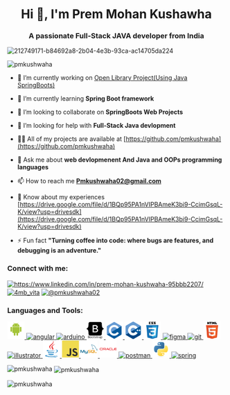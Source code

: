 <h1 align="center">Hi 👋, I'm Prem Mohan Kushawha</h1>
<h3 align="center">A passionate Full-Stack JAVA developer from India</h3>
 
![212749171-b84692a8-2b04-4e3b-93ca-ac14705da224](https://github.com/pmkushwaha/pmkushwaha/assets/108355544/d7dfcbdb-85ed-4e79-89b3-00dd6a31dab8)

<p align="left"> <img src="https://komarev.com/ghpvc/?username=pmkushwaha&label=Profile%20views&color=0e75b6&style=flat" alt="pmkushwaha" /> </p>

- 🔭 I’m currently working on [Open Library Project(Using Java SpringBoots)](https://github.com/pmkushwaha/Open-Library)

- 🌱 I’m currently learning **Spring Boot framework**

- 👯 I’m looking to collaborate on **SpringBoots Web Projects**

- 🤝 I’m looking for help with **Full-Stack Java devlopment**

- 👨‍💻 All of my projects are available at [https://github.com/pmkushwaha](https://github.com/pmkushwaha)

- 💬 Ask me about **web devlopmenent And Java and OOPs programming languages**

- 📫 How to reach me **Pmkushwaha02@gmail.com**

- 📄 Know about my experiences [https://drive.google.com/file/d/1BQp95PA1nVIPBAmeK3bi9-CcimGsqL-K/view?usp=drivesdk](https://drive.google.com/file/d/1BQp95PA1nVIPBAmeK3bi9-CcimGsqL-K/view?usp=drivesdk)

- ⚡ Fun fact **"Turning coffee into code: where bugs are features, and debugging is an adventure."**

<h3 align="left">Connect with me:</h3>
<p align="left">
<a href="https://linkedin.com/in/https://www.linkedin.com/in/prem-mohan-kushwaha-95bbb2207/" target="blank"><img align="center" src="https://raw.githubusercontent.com/rahuldkjain/github-profile-readme-generator/master/src/images/icons/Social/linked-in-alt.svg" alt="https://www.linkedin.com/in/prem-mohan-kushwaha-95bbb2207/" height="30" width="40" /></a>
<a href="https://instagram.com/4mb_vita" target="blank"><img align="center" src="https://raw.githubusercontent.com/rahuldkjain/github-profile-readme-generator/master/src/images/icons/Social/instagram.svg" alt="4mb_vita" height="30" width="40" /></a>
<a href="https://www.hackerrank.com/@pmkushwaha02" target="blank"><img align="center" src="https://raw.githubusercontent.com/rahuldkjain/github-profile-readme-generator/master/src/images/icons/Social/hackerrank.svg" alt="@pmkushwaha02" height="30" width="40" /></a>
</p>

<h3 align="left">Languages and Tools:</h3>
<p align="left"> <a href="https://developer.android.com" target="_blank" rel="noreferrer"> <img src="https://raw.githubusercontent.com/devicons/devicon/master/icons/android/android-original-wordmark.svg" alt="android" width="40" height="40"/> </a> <a href="https://angular.io" target="_blank" rel="noreferrer"> <img src="https://angular.io/assets/images/logos/angular/angular.svg" alt="angular" width="40" height="40"/> </a> <a href="https://www.arduino.cc/" target="_blank" rel="noreferrer"> <img src="https://cdn.worldvectorlogo.com/logos/arduino-1.svg" alt="arduino" width="40" height="40"/> </a> <a href="https://getbootstrap.com" target="_blank" rel="noreferrer"> <img src="https://raw.githubusercontent.com/devicons/devicon/master/icons/bootstrap/bootstrap-plain-wordmark.svg" alt="bootstrap" width="40" height="40"/> </a> <a href="https://www.cprogramming.com/" target="_blank" rel="noreferrer"> <img src="https://raw.githubusercontent.com/devicons/devicon/master/icons/c/c-original.svg" alt="c" width="40" height="40"/> </a> <a href="https://www.w3schools.com/cpp/" target="_blank" rel="noreferrer"> <img src="https://raw.githubusercontent.com/devicons/devicon/master/icons/cplusplus/cplusplus-original.svg" alt="cplusplus" width="40" height="40"/> </a> <a href="https://www.w3schools.com/css/" target="_blank" rel="noreferrer"> <img src="https://raw.githubusercontent.com/devicons/devicon/master/icons/css3/css3-original-wordmark.svg" alt="css3" width="40" height="40"/> </a> <a href="https://www.figma.com/" target="_blank" rel="noreferrer"> <img src="https://www.vectorlogo.zone/logos/figma/figma-icon.svg" alt="figma" width="40" height="40"/> </a> <a href="https://git-scm.com/" target="_blank" rel="noreferrer"> <img src="https://www.vectorlogo.zone/logos/git-scm/git-scm-icon.svg" alt="git" width="40" height="40"/> </a> <a href="https://www.w3.org/html/" target="_blank" rel="noreferrer"> <img src="https://raw.githubusercontent.com/devicons/devicon/master/icons/html5/html5-original-wordmark.svg" alt="html5" width="40" height="40"/> </a> <a href="https://www.adobe.com/in/products/illustrator.html" target="_blank" rel="noreferrer"> <img src="https://www.vectorlogo.zone/logos/adobe_illustrator/adobe_illustrator-icon.svg" alt="illustrator" width="40" height="40"/> </a> <a href="https://www.java.com" target="_blank" rel="noreferrer"> <img src="https://raw.githubusercontent.com/devicons/devicon/master/icons/java/java-original.svg" alt="java" width="40" height="40"/> </a> <a href="https://developer.mozilla.org/en-US/docs/Web/JavaScript" target="_blank" rel="noreferrer"> <img src="https://raw.githubusercontent.com/devicons/devicon/master/icons/javascript/javascript-original.svg" alt="javascript" width="40" height="40"/> </a> <a href="https://www.mysql.com/" target="_blank" rel="noreferrer"> <img src="https://raw.githubusercontent.com/devicons/devicon/master/icons/mysql/mysql-original-wordmark.svg" alt="mysql" width="40" height="40"/> </a> <a href="https://www.oracle.com/" target="_blank" rel="noreferrer"> <img src="https://raw.githubusercontent.com/devicons/devicon/master/icons/oracle/oracle-original.svg" alt="oracle" width="40" height="40"/> </a> <a href="https://postman.com" target="_blank" rel="noreferrer"> <img src="https://www.vectorlogo.zone/logos/getpostman/getpostman-icon.svg" alt="postman" width="40" height="40"/> </a> <a href="https://www.python.org" target="_blank" rel="noreferrer"> <img src="https://raw.githubusercontent.com/devicons/devicon/master/icons/python/python-original.svg" alt="python" width="40" height="40"/> </a> <a href="https://spring.io/" target="_blank" rel="noreferrer"> <img src="https://www.vectorlogo.zone/logos/springio/springio-icon.svg" alt="spring" width="40" height="40"/> </a> </p>

<p><img align="left" src="https://github-readme-stats.vercel.app/api/top-langs?username=pmkushwaha&show_icons=true&locale=en&layout=compact" alt="pmkushwaha" /></p>

<p>&nbsp;<img align="center" src="https://github-readme-stats.vercel.app/api?username=pmkushwaha&show_icons=true&locale=en" alt="pmkushwaha" /></p>

<p><img align="center" src="https://github-readme-streak-stats.herokuapp.com/?user=pmkushwaha&" alt="pmkushwaha" /></p>
